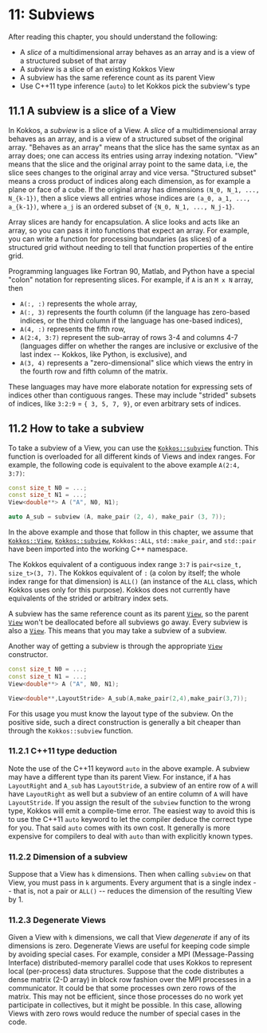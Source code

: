 # 11: Subviews

After reading this chapter, you should understand the following:

*  A _slice_ of a multidimensional array behaves as an array and is a view of a structured subset of that array
*  A _subview_ is a slice of an existing Kokkos View
*  A subview has the same reference count as its parent View
*  Use C++11 type inference (`auto`) to let Kokkos pick the subview's type

## 11.1 A subview is a slice of a View

In Kokkos, a _subview_ is a slice of a View. A _slice_ of a multidimensional array behaves as an array, and is a view of a
structured subset of the original array. "Behaves as an array" means that the slice has the same syntax as an array does; one can access its entries using array indexing notation. "View" means that the slice and the original array point to the same data, i.e, the slice sees changes to the original array and vice versa. "Structured subset" means a cross product of indices along each dimension, as for example a plane or face of a cube. If the original array has dimensions `(N_0, N_1, ..., N_{k-1})`, then a slice views all entries whose indices are `(a_0, a_1, ..., a_{k-1})`, where `a_j` is an ordered subset of `{N_0, N_1, ..., N_j-1}`.

Array slices are handy for encapsulation. A slice looks and acts like an array, so you can pass it into functions that expect an array. For example, you can write a function for processing boundaries (as slices) of a structured grid without needing to tell that function properties of the entire grid.

Programming languages like Fortran 90, Matlab, and Python have a special "colon" notation for representing slices. For example, if `A` is an `M x N` array, then

* `A(:, :)` represents the whole array,
* `A(:, 3)` represents the fourth column (if the language has zero-based indices, 
   or the third column if the language has one-based indices),
* `A(4, :)` represents the fifth row,
* `A(2:4, 3:7)` represent the sub-array of rows 3-4 and columns 4-7 (languages
   differ on whether the ranges are inclusive or exclusive of the last index --
   Kokkos, like Python, is exclusive), and
* `A(3, 4)` represents a "zero-dimensional" slice which views the entry 
   in the fourth row and fifth column of the matrix.

These languages may have more elaborate notation for expressing sets of indices other than contiguous ranges.  These may include "strided" subsets of indices, like `3:2:9` = `{ 3, 5, 7, 9}`, or even arbitrary sets of indices.


## 11.2 How to take a subview

To take a subview of a View, you can use the [`Kokkos::subview`](../API/core/view/subview) function. This function is overloaded for all different kinds of Views and index ranges. For example, the following code is equivalent to the above example `A(2:4, 3:7)`:

```c++
const size_t N0 = ...;
const size_t N1 = ...;
View<double**> A ("A", N0, N1);

auto A_sub = subview (A, make_pair (2, 4), make_pair (3, 7));
```

In the above example and those that follow in this chapter, we assume that [`Kokkos::View`](../API/core/view/view), [`Kokkos::subview`](../API/core/view/subview), `Kokkos::ALL`, `std::make_pair`, and `std::pair` have been imported into the working C++ namespace.

The Kokkos equivalent of a contiguous index range `3:7` is `pair<size_t, size_t>(3, 7)`. The Kokkos equivalent of
`:` (a colon by itself; the whole index range for that dimension) is `ALL()` (an instance of the `ALL` class, which Kokkos uses only for this purpose). Kokkos does not currently have equivalents of the strided or arbitrary index sets.

A subview has the same reference count as its parent [`View`](../API/core/view/view), so the parent [`View`](../API/core/view/view) won't be deallocated before all subviews go away. Every subview is also a [`View`](../API/core/view/view). This means that you may take a subview of a subview.

Another way of getting a subview is through the appropriate [`View`](../API/core/view/view) constructor.

```c++
const size_t N0 = ...;
const size_t N1 = ...;
View<double**> A ("A", N0, N1);

View<double**,LayoutStride> A_sub(A,make_pair(2,4),make_pair(3,7));
```

For this usage you must know the layout type of the subview. On the positive side, such a direct construction is generally a bit cheaper than through the `Kokkos::subview` function.

### 11.2.1 C++11 type deduction

Note the use of the C++11 keyword `auto` in the above example. A subview may have a different type than its parent View. For instance, if `A` has `LayoutRight` and `A_sub` has `LayoutStride`, a subview of an entire row of `A` will have `LayoutRight` as well but a subview of an entire column of `A` will have `LayoutStride`. If you assign the result of the `subview` function to the wrong type, Kokkos will emit a compile-time error. The easiest way to avoid this is to use the C++11 `auto` keyword to let the compiler deduce the correct type for you. That said `auto` comes with its own cost. It generally is more expensive for compilers to deal with `auto` than with explicitly known types.

### 11.2.2 Dimension of a subview

Suppose that a View has `k` dimensions. Then when calling `subview` on that View, you must pass in `k` arguments. Every argument that is a single index -- that is, not a pair or `ALL()` -- reduces the dimension of the resulting View by 1.

### 11.2.3 Degenerate Views

Given a View with `k` dimensions, we call that View _degenerate_ if any of its dimensions is zero. Degenerate Views are useful for keeping code simple by avoiding special cases. For example, consider a MPI (Message-Passing Interface) distributed-memory parallel code that uses Kokkos to represent local (per-process) data structures. Suppose that the code distributes a dense matrix (2-D array) in block row fashion over the MPI processes in a communicator. It could be that some processes own zero rows of the matrix. This may not be efficient, since those processes do no work yet participate in collectives, but it might be possible. In this case, allowing Views with zero rows would reduce the number of special cases in the code.
